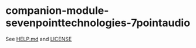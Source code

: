 # companion-module-sevenpointtechnologies-7pointaudio

See [HELP.md](./companion/HELP.md) and [LICENSE](./LICENSE)
